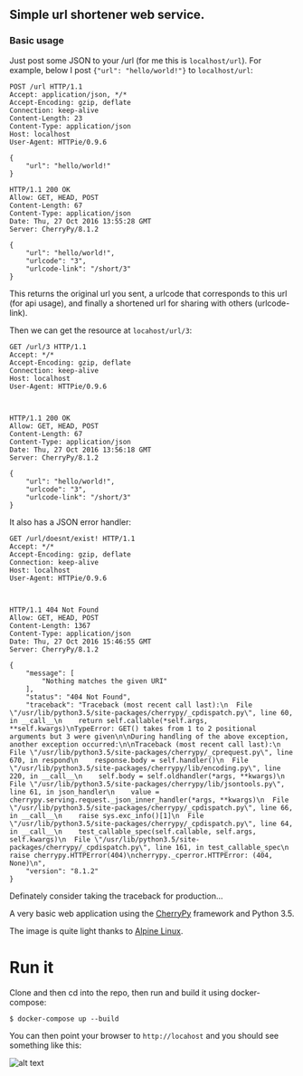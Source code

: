 ## Simple url shortener web service.
### Basic usage

Just post some JSON to your <hostname>/url (for me this is `localhost/url`). For example, below I post `{"url": "hello/world!"}` to `localhost/url`:

```HTTP
POST /url HTTP/1.1
Accept: application/json, */*
Accept-Encoding: gzip, deflate
Connection: keep-alive
Content-Length: 23
Content-Type: application/json
Host: localhost
User-Agent: HTTPie/0.9.6

{
    "url": "hello/world!"
}

HTTP/1.1 200 OK
Allow: GET, HEAD, POST
Content-Length: 67
Content-Type: application/json
Date: Thu, 27 Oct 2016 13:55:28 GMT
Server: CherryPy/8.1.2

{
    "url": "hello/world!",
    "urlcode": "3",
    "urlcode-link": "/short/3"
}
```

This returns the original url you sent, a urlcode that corresponds to this url (for api usage), and finally a shortened url for sharing with others (urlcode-link).

Then we can get the resource at `locahost/url/3`:

```HTTP
GET /url/3 HTTP/1.1
Accept: */*
Accept-Encoding: gzip, deflate
Connection: keep-alive
Host: localhost
User-Agent: HTTPie/0.9.6



HTTP/1.1 200 OK
Allow: GET, HEAD, POST
Content-Length: 67
Content-Type: application/json
Date: Thu, 27 Oct 2016 13:56:18 GMT
Server: CherryPy/8.1.2

{
    "url": "hello/world!",
    "urlcode": "3",
    "urlcode-link": "/short/3"
}
```

It also has a JSON error handler:

```
GET /url/doesnt/exist! HTTP/1.1
Accept: */*
Accept-Encoding: gzip, deflate
Connection: keep-alive
Host: localhost
User-Agent: HTTPie/0.9.6



HTTP/1.1 404 Not Found
Allow: GET, HEAD, POST
Content-Length: 1367
Content-Type: application/json
Date: Thu, 27 Oct 2016 15:46:55 GMT
Server: CherryPy/8.1.2

{
    "message": [
        "Nothing matches the given URI"
    ],
    "status": "404 Not Found",
    "traceback": "Traceback (most recent call last):\n  File \"/usr/lib/python3.5/site-packages/cherrypy/_cpdispatch.py\", line 60, in __call__\n    return self.callable(*self.args, **self.kwargs)\nTypeError: GET() takes from 1 to 2 positional arguments but 3 were given\n\nDuring handling of the above exception, another exception occurred:\n\nTraceback (most recent call last):\n  File \"/usr/lib/python3.5/site-packages/cherrypy/_cprequest.py\", line 670, in respond\n    response.body = self.handler()\n  File \"/usr/lib/python3.5/site-packages/cherrypy/lib/encoding.py\", line 220, in __call__\n    self.body = self.oldhandler(*args, **kwargs)\n  File \"/usr/lib/python3.5/site-packages/cherrypy/lib/jsontools.py\", line 61, in json_handler\n    value = cherrypy.serving.request._json_inner_handler(*args, **kwargs)\n  File \"/usr/lib/python3.5/site-packages/cherrypy/_cpdispatch.py\", line 66, in __call__\n    raise sys.exc_info()[1]\n  File \"/usr/lib/python3.5/site-packages/cherrypy/_cpdispatch.py\", line 64, in __call__\n    test_callable_spec(self.callable, self.args, self.kwargs)\n  File \"/usr/lib/python3.5/site-packages/cherrypy/_cpdispatch.py\", line 161, in test_callable_spec\n    raise cherrypy.HTTPError(404)\ncherrypy._cperror.HTTPError: (404, None)\n",
    "version": "8.1.2"
}
```

Definately consider taking the traceback for production...

A very basic web application using the
[CherryPy](http://cherrypy.org/) framework and Python 3.5.

The image is quite light thanks to
[Alpine Linux](https://hub.docker.com/r/frolvlad/alpine-python3/).


Run it
======

Clone and then cd into the repo, then run and build it using docker-compose:

```
$ docker-compose up --build
```

You can then point your browser to `http://locahost` and you should see something like this:

![alt text](https://github.com/nessig/dgchallenge/raw/master/siteimage.png "Site image.")
